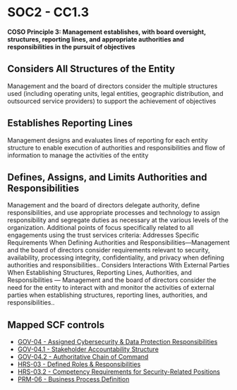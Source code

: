 # SOC2 - CC1.3
**COSO Principle 3: Management establishes, with board oversight, structures, reporting lines, and appropriate authorities and responsibilities in the pursuit of objectives**
## Considers All Structures of the Entity
Management and the board of directors consider the multiple structures used (including operating units, legal entities, geographic distribution, and outsourced service providers) to support the achievement of objectives
## Establishes Reporting Lines
Management designs and evaluates lines of reporting for each entity structure to enable execution of authorities and responsibilities and flow of information to manage the activities of the entity
## Defines, Assigns, and Limits Authorities and Responsibilities
Management and the board of directors delegate authority, define responsibilities, and use appropriate processes and technology to assign responsibility and segregate duties as necessary at the various levels of the organization. Additional points of focus specifically related to all engagements using the trust services criteria: Addresses Specific Requirements When Defining Authorities and Responsibilities—Management and the board of directors consider requirements relevant to security, availability, processing integrity, confidentiality, and privacy when defining authorities and responsibilities.. Considers Interactions With External Parties When Establishing Structures, Reporting Lines, Authorities, and Responsibilities — Management and the board of directors consider the need for the entity to interact with and monitor the activities of external parties when establishing structures, reporting lines, authorities, and responsibilities..
## Mapped SCF controls
- [GOV-04 - Assigned Cybersecurity & Data Protection Responsibilities](../scf/gov-04-assignedcybersecurity&dataprotectionresponsibilities.md)
- [GOV-04.1 - Stakeholder Accountability Structure](../scf/gov-041-stakeholderaccountabilitystructure.md)
- [GOV-04.2 - Authoritative Chain of Command](../scf/gov-042-authoritativechainofcommand.md)
- [HRS-03 - Defined Roles & Responsibilities](../scf/hrs-03-definedroles&responsibilities.md)
- [HRS-03.2 - Competency Requirements for Security-Related Positions](../scf/hrs-032-competencyrequirementsforsecurity-relatedpositions.md)
- [PRM-06 - Business Process Definition](../scf/prm-06-businessprocessdefinition.md)